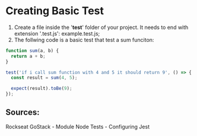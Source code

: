 # Creating Basic Test

1. Create a file inside the '__test__' folder of your project. It needs to end with extension '.test.js': example.test.js; 
2. The follwing code is a basic test that test a sum funciton:
```javascript
function sum(a, b) {
  return a + b;
}

test('if i call sum function with 4 and 5 it should return 9', () => {
  const result = sum(4, 5);

  expect(result).toBe(9);
});

```

## Sources:
Rockseat GoStack - Module Node Tests - Configuring Jest